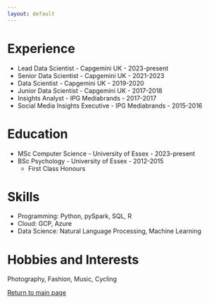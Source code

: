 ```yaml
---
layout: default
---
```


# Experience

* Lead Data Scientist - Capgemini UK - 2023-present
* Senior Data Scientist - Capgemini UK - 2021-2023
* Data Scientist - Capgemini UK - 2019-2020
* Junior Data Scientist - Capgemini UK - 2017-2018
* Insights Analyst - IPG Mediabrands - 2017-2017
* Social Media Insights Executive - IPG Mediabrands - 2015-2016


# Education

* MSc Computer Science - University of Essex - 2023-present
* BSc Psychology - University of Essex - 2012-2015
  * First Class Honours


# Skills
* Programming: Python, pySpark, SQL, R
* Cloud: GCP, Azure
* Data Science: Natural Language Processing, Machine Learning

# Hobbies and Interests
Photography, Fashion, Music, Cycling

[Return to main page](./)